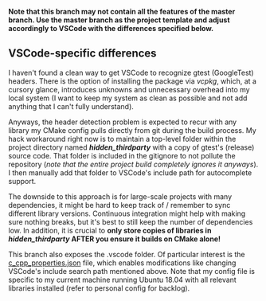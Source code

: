 **Note that this branch may not contain all the features of the master branch. Use the master branch as the project template and adjust accordingly to VSCode with the differences specified below.**

## VSCode-specific differences

I haven't found a clean way to get VSCode to recognize gtest (GoogleTest) headers. There is the option of installing the package via *vcpkg*, which, at a cursory glance, introduces unknowns and unnecessary overhead into my local system (I want to keep my system as clean as possible and not add anything that I can't fully understand). 

Anyways, the header detection problem is expected to recur with any library my CMake config pulls directly from git during the build process. My hack workaround right now is to maintain a top-level folder within the project directory named ***hidden_thirdparty*** with a copy of gtest's (release) source code. That folder is included in the gitignore to not pollute the repository (*note that the entire project build completely ignores it anyways*). I then manually add that folder to VSCode's include path for autocomplete support.

The downside to this approach is for large-scale projects with many dependencies, it might be hard to keep track of / remember to sync different library versions. Continuous integration might help with making sure nothing breaks, but it's best to still keep the number of dependencies low. In addition, it is crucial to **only store copies of libraries in *hidden_thirdparty* AFTER you ensure it builds on CMake alone!**

This branch also exposes the .vscode folder. Of particular interest is the [c_cpp_properties.json](https://code.visualstudio.com/docs/cpp/c-cpp-properties-schema-reference) file, which enables modifications like changing VSCode's include search path mentioned above. Note that my config file is specific to my current machine running Ubuntu 18.04 with all relevant libraries installed (refer to personal config for backlog).
